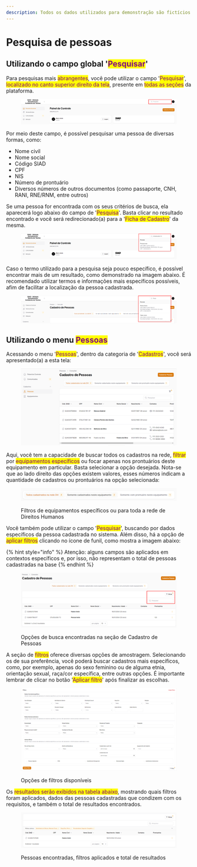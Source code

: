```yaml
---
description: Todos os dados utilizados para demonstração são fictícios.
---
```


# Pesquisa de pessoas

## Utilizando o campo global '<mark style="color:purple;">Pesquisar</mark>'

Para pesquisas mais <mark style="color:purple;">abrangentes</mark>, você pode utilizar o campo '<mark style="color:purple;">Pesquisar</mark>', <mark style="color:purple;">localizado no canto superior direito da tela</mark>, presente em <mark style="color:purple;">todas as seções</mark> da plataforma.

<figure><img src="../.gitbook/assets/image (16).png" alt=""><figcaption></figcaption></figure>

Por meio deste campo, é possível pesquisar uma pessoa de diversas formas, como:

* Nome civil
* Nome social
* Código SIAD
* CPF
* NIS
* Número de prontuário
* Diversos números de outros documentos (como passaporte, CNH, RANI, RNE/RNM, entre outros)

Se uma pessoa for encontrada com os seus critérios de busca, ela aparecerá logo abaixo do campo de '<mark style="color:purple;">Pesquisa</mark>'. Basta clicar no resultado encontrado e você será redirecionado(a) para a '<mark style="color:purple;">Ficha de Cadastro</mark>' da mesma.

<figure><img src="../.gitbook/assets/image (17).png" alt=""><figcaption></figcaption></figure>

Caso o termo utilizado para a pesquisa seja pouco específico, é possível encontrar mais de um resultado, como demonstrado na imagem abaixo. É recomendado utilizar termos e informações mais específicos possíveis, afim de facilitar a localização da pessoa cadastrada.

<figure><img src="../.gitbook/assets/image (18).png" alt=""><figcaption></figcaption></figure>

## Utilizando o menu <mark style="color:purple;">Pessoas</mark>

Acessando o menu '<mark style="color:purple;">Pessoas</mark>', dentro da categoria de '<mark style="color:purple;">Cadastros</mark>', você será apresentado(a) a esta tela:

<figure><img src="../.gitbook/assets/image (20).png" alt=""><figcaption></figcaption></figure>

Aqui, você tem a capacidade de buscar todos os cadastros na rede, <mark style="color:purple;">filtrar</mark> por <mark style="color:purple;">equipamentos específicos</mark> ou focar apenas nos prontuários deste equipamento em particular. Basta selecionar a opção desejada. Nota-se que ao lado direito das opções existem valores, esses números indicam a quantidade de cadastros ou prontuários na opção selecionada:

<figure><img src="../.gitbook/assets/image (21).png" alt=""><figcaption><p>Filtros de equipamentos específicos ou para toda a rede de Direitos Humanos</p></figcaption></figure>

Você também pode utilizar o campo '<mark style="color:purple;">Pesquisar</mark>', buscando por dados específicos da pessoa cadastrada no sistema. Além disso, há a opção de <mark style="color:purple;">aplicar filtros</mark> clicando no ícone de funil, como mostra a imagem abaixo:

{% hint style="info" %}
Atenção: alguns campos são aplicados em contextos específicos e, por isso, não representam o total de pessoas cadastradas na base
{% endhint %}

<figure><img src="../.gitbook/assets/image (22).png" alt=""><figcaption><p>Opções de busca encontradas na seção de Cadastro de Pessoas</p></figcaption></figure>

A seção de <mark style="color:purple;">filtros</mark> oferece diversas opções de amostragem. Selecionando os de sua preferência, você poderá buscar cadastros mais específicos, como, por exemplo, apenas do sexo feminino ou de alguma etnia, orientação sexual, raça/cor específica, entre outras opções. É importante lembrar de clicar no botão '<mark style="color:purple;">Aplicar filtro</mark>' após finalizar as escolhas.

<figure><img src="../.gitbook/assets/image (23).png" alt=""><figcaption><p>Opções de filtros disponíveis</p></figcaption></figure>

Os <mark style="color:purple;">resultados serão exibidos na tabela abaixo</mark>, mostrando quais filtros foram aplicados, dados das pessoas cadastradas que condizem com os requisitos, e também o total de resultados encontrados.

<figure><img src="../.gitbook/assets/image (25).png" alt=""><figcaption><p>Pessoas encontradas, filtros aplicados e total de resultados</p></figcaption></figure>

